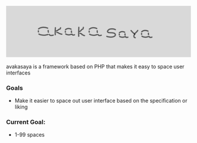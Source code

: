 <img src="avakasaya.png"></img>

avakasaya is a framework based on PHP that makes it easy to space user interfaces

### Goals

* Make it easier to space out user interface based on the specification or liking

### Current Goal: 
* 1-99 spaces